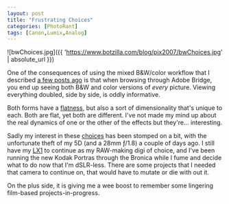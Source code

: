```yaml
---
layout: post
title: "Frustrating Choices"
categories: [PhotoRant]
tags: [Canon,Lumix,Analog]
---
```



![bwChoices.jpg]({{ 'https://www.botzilla.com/blog/pix2007/bwChoices.jpg' | absolute_url }})


One of the consequences of using the mixed B&W/color workflow that I described <a href="{{ site.baseurl }}{% post_url 2007-02-13-Styling %}">a few posts ago</a> is that when browsing through Adobe Bridge, you end up seeing both B&W and color versions of <i>every</i> picture. Viewing everything doubled, side by side, is oddly informative.

Both forms have a <a href="http://www.auspiciousdragon.net/photowords/?p=292">flatness,</a> but also a sort of dimensionality that's unique to each. Both are flat, yet both are different. I've not made my mind up about the real dynamics of one or the other of the effects but they're... interesting.

Sadly my interest in these <a href="http://www.ted.com/tedtalks/tedtalksplayer.cfm?key=b_schwartz">choices</a> has been stomped on a bit, with the unfortunate theft of my 5D (and a 28mm &fnof;/1.8) a couple of days ago.  I still have my <a href="https://www.botzilla.com/blog/archives/000479.html">LX1</a> to continue as my RAW-making digi of choice, and I've been running the new Kodak Portras through the Bronica while I fume and decide what to do now that I'm dSLR-less. There are some projects that I needed that camera to continue on, that would have to mutate or die with out it. 

On the plus side, it is giving me a wee boost to remember some lingering film-based projects-in-progress.

